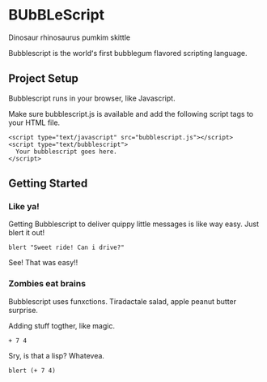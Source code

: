 # BUbBLeScript
Dinosaur rhinosaurus pumkim skittle

Bubblescript is the worldʻs first bubblegum flavored scripting language.

## Project Setup ##

Bubblescript runs in your browser, like Javascript.

Make sure bubblescript.js is available and add the following
script tags to your HTML file.

    <script type="text/javascript" src="bubblescript.js"></script>
    <script type="text/bubblescript">
      Your bubblescript goes here.
    </script>
    
## Getting Started ##

### Like ya! ###

Getting Bubblescript to deliver quippy little messages is like way
easy. Just blert it out!

    blert "Sweet ride! Can i drive?"
    
See! That was easy!!

### Zombies eat brains ###

Bubblescript uses funxctions. Tiradactale salad, apple peanut butter surprise.

Adding stuff togther, like magic.

    + 7 4
    
Sry, is that a lisp? Whatevea.

    blert (+ 7 4)
